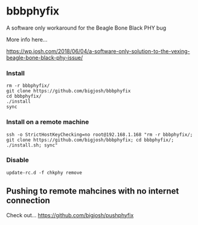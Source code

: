 # bbbphyfix
A software only workaround for the Beagle Bone Black PHY bug 

More info here...

https://wp.josh.com/2018/06/04/a-software-only-solution-to-the-vexing-beagle-bone-black-phy-issue/

### Install


```
rm -r bbbphyfix/
git clone https://github.com/bigjosh/bbbphyfix
cd bbbphyfix/
./install
sync

```


### Install on a remote machine

    ssh -o StrictHostKeyChecking=no root@192.168.1.168 "rm -r bbbphyfix/; git clone https://github.com/bigjosh/bbbphyfix; cd bbbphyfix/; ./install.sh; sync"
    
### Disable
    
    update-rc.d -f chkphy remove

## Pushing to remote mahcines with no internet connection

Check out...
https://github.com/bigjosh/pushphyfix
